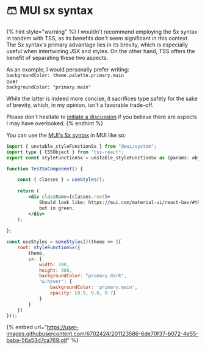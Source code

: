 # 🩳 MUI sx syntax

{% hint style="warning" %}
I wouldn't recommend employing the Sx syntax in tandem with TSS, as its benefits don't seem significant in this context. The Sx syntax's primary advantage lies in its brevity, which is especially useful when intertwining JSX and styles. On the other hand, TSS offers the benefit of separating these two aspects.

As an example, I would personally prefer writing: \
`backgroundColor: theme.palette.primary.main` \
over \
`backgroundColor: "primary.main"`

While the latter is indeed more concise, it sacrifices type safety for the sake of brevity, which, in my opinion, isn't a favorable trade-off.

Please don't hesitate to [initiate a discussion](https://github.com/garronej/tss-react/discussions) if you believe there are aspects I may have overlooked.
{% endhint %}

You can use the [MUI's Sx syntax](https://mui.com/system/getting-started/the-sx-prop/) in MUI like so:&#x20;

```jsx
import { unstable_styleFunctionSx } from "@mui/system";
import type { CSSObject } from "tss-react";
export const styleFunctionSx = unstable_styleFunctionSx as (params: object) => CSSObject;

function TestSxComponent() {

    const { classes } = useStyles();
    
    return (
        <div className={classes.root}>
            Should look like: https://mui.com/material-ui/react-box/#the-sx-prop
            but in green.
        </div>
    );
    
};

const useStyles = makeStyles()(theme => ({
    root: styleFunctionSx({
        theme,
        sx: {
            width: 300,
            height: 300,
            backgroundColor: "primary.dark",
            "&:hover": {
                backgroundColor: 'primary.main',
                opacity: [0.9, 0.8, 0.7]
            }
        }
    })
}));
```

{% embed url="https://user-images.githubusercontent.com/6702424/201123586-6de70f37-b072-4e55-baba-56a53d7ca769.gif" %}
